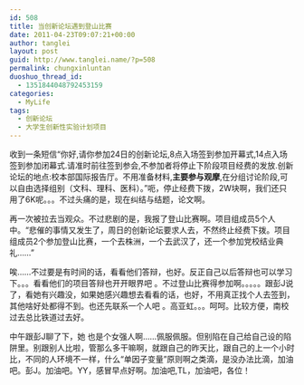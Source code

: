 ```yaml
---
id: 508
title: 当创新论坛遇到登山比赛
date: 2011-04-23T09:07:21+00:00
author: tanglei
layout: post
guid: http://www.tanglei.name/?p=508
permalink: chungxinluntan
duoshuo_thread_id:
  - 1351844048792453159
categories:
  - MyLife
tags:
  - 创新论坛
  - 大学生创新性实验计划项目
---
```

收到一条短信“你好,请你参加24日的创新论坛,8点入场签到参加开幕式,14点入场签到参加闭幕式.请准时前往签到参会,不参加者将停止下阶段项目经费的发放.创新论坛的地点:校本部国际报告厅。不用准备材料,**主要参与观摩**,在分组讨论阶段,可以自由选择组别（文科、理科、医科）。”呃，停止经费下拨，2W块啊，我们还只用了6K呢。。。不过头痛的是，现在纠结与结题，论文啊。

再一次被拉去当观众。不过悲剧的是，我报了登山比赛啊。项目组成员5个人中。“悲催的事情又发生了，周日的创新论坛要求人去，不然终止经费下拨。项目组成员2个参加登山比赛，一个去株洲，一个去武汉了，还一个参加党校结业典礼……”

唉……不过要是有时间的话，看看他们答辩，也好。反正自己以后答辩也可以学习下。。。看看他们的项目答辩也开开眼界吧 。不过登山比赛得参加啊。。。。。跟彭J说了，看她有兴趣没，如果她感兴趣想去看看的话，也好，不用真正找个人去签到，其他啥好处都得不到。也还先联系一个人吧 。高亚虹。。。呵呵。比较方便，南校过去总比铁道过去好。

中午跟彭J聊了下，她 也是个女强人啊……佩服佩服。但别陷在自己给自己设的陷阱里。别跟别人比啦，管那么多干嘛啊，就跟自己的昨天比，跟自己的上一个小时比，不同的人环境不一样，什么“单因子变量”原则啊之类滴，是没办法比滴，加油吧。彭J。加油吧。YY，感冒早点好啊。加油吧,TL，加油吧，各位！
